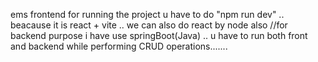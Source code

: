 ems frontend for running the project u have to do "npm run dev" .. beacause it is react + vite  .. we can also do react by node also
//for backend purpose i have use springBoot(Java) ..
u have to run both front and backend while performing CRUD operations.......
